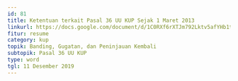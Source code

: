 ```yaml
---
id: 81
title: Ketentuan terkait Pasal 36 UU KUP Sejak 1 Maret 2013
linkurl: https://docs.google.com/document/d/1C0RXf6rXTJm792Lktv5afYHb1t7RR5K8rmsPghJegKs/edit?usp=drivesdk
fitur: resume
category: kup
topik: Banding, Gugatan, dan Peninjauan Kembali
subtopik: Pasal 36 UU KUP
type: word
tgl: 11 Desember 2019
---
```

